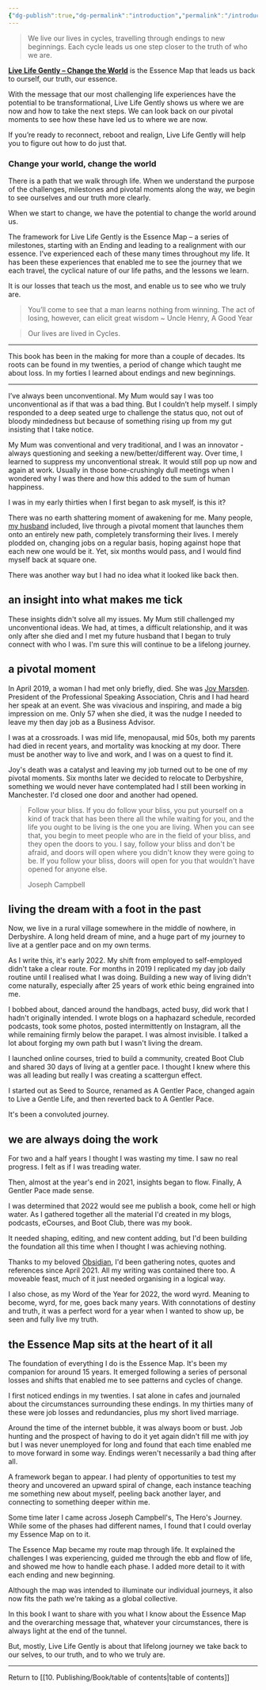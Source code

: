 ```yaml
---
{"dg-publish":true,"dg-permalink":"introduction","permalink":"/introduction/"}
---
```



> We live our lives in cycles, travelling through endings to new beginnings. Each cycle leads us one step closer to the truth of who we are.

**[Live Life Gently – Change the World](https://booksbeansboots.co.uk/llgindex/)** is the Essence Map that leads us back to ourself, our truth, our essence.

With the message that our most challenging life experiences have the potential to be transformational, Live Life Gently shows us where we are now and how to take the next steps. We can look back on our pivotal moments to see how these have led us to where we are now.

If you’re ready to reconnect, reboot and realign, Live Life Gently will help you to figure out how to do just that.

### Change your world, change the world

There is a path that we walk through life. When we understand the purpose of the challenges, milestones and pivotal moments along the way, we begin to see ourselves and our truth more clearly.

When we start to change, we have the potential to change the world around us.

The framework for Live Life Gently is the Essence Map – a series of milestones, starting with an Ending and leading to a realignment with our essence. I’ve experienced each of these many times throughout my life. It has been these experiences that enabled me to see the journey that we each travel, the cyclical nature of our life paths, and the lessons we learn.

It is our losses that teach us the most, and enable us to see who we truly are.

> You’ll come to see that a man learns nothing from winning. The act of losing, however, can elicit great wisdom ~ Uncle Henry, A Good Year

> Our lives are lived in Cycles.

---

This book has been in the making for more than a couple of decades. Its roots can be found in my twenties, a period of change which taught me about loss. In my forties I learned about endings and new beginnings.

---

I’ve always been unconventional. My Mum would say I was too unconventional as if that was a bad thing. But I couldn’t help myself. I simply responded to a deep seated urge to challenge the status quo, not out of bloody mindedness but because of something rising up from my gut insisting that I take notice. 

My Mum was conventional and very traditional, and I was an innovator - always questioning and seeking a new/better/different way. Over time, I learned to suppress my unconventional streak. It would still pop up now and again at work. Usually in those bone-crushingly dull meetings when I wondered why I was there and how this added to the sum of human happiness. 

I was in my early thirties when I first began to ask myself, is this it? 

There was no earth shattering moment of awakening for me. Many people, [my husband](https://theblindwoodturner.co.uk) included, live through a pivotal moment that launches them onto an entirely new path, completely transforming their lives. I merely plodded on, changing jobs on a regular basis, hoping against hope that each new one would be it. Yet, six months would pass, and I would find myself back at square one. 

There was another way but I had no idea what it looked like back then.

## an insight into what makes me tick

These insights didn't solve all my issues. My Mum still challenged my unconventional ideas. We had, at times, a difficult relationship, and it was only after she died and I met my future husband that I began to truly connect with who I was. I'm sure this will continue to be a lifelong journey.

## a pivotal moment

In April 2019, a woman I had met only briefly, died. She was [Joy Marsden](https://twitter.com/joymarsden). President of the Professional Speaking Association, Chris and I had heard her speak at an event. She was vivacious and inspiring, and made a big impression on me. Only 57 when she died, it was the nudge I needed to leave my then day job as a Business Advisor.

I was at a crossroads. I was mid life, menopausal, mid 50s, both my parents had died in recent years, and mortality was knocking at my door. There must be another way to live and work, and I was on a quest to find it.

Joy's death was a catalyst and leaving my job turned out to be one of my pivotal moments. Six months later we decided to relocate to Derbyshire, something we would never have contemplated had I still been working in Manchester. I'd closed one door and another had opened.

> Follow your bliss. If you do follow your bliss, you put yourself on a kind of track that has been there all the while waiting for you, and the life you ought to be living is the one you are living. When you can see that, you begin to meet people who are in the field of your bliss, and they open the doors to you. I say, follow your bliss and don't be afraid, and doors will open where you didn't know they were going to be. If you follow your bliss, doors will open for you that wouldn't have opened for anyone else.
>
> Joseph Campbell

## living the dream with a foot in the past

Now, we live in a rural village somewhere in the middle of nowhere, in Derbyshire. A long held dream of mine, and a huge part of my journey to live at a gentler pace and on my own terms.

As I write this, it's early 2022. My shift from employed to self-employed didn't take a clear route. For months in 2019 I replicated my day job daily routine until I realised what I was doing. Building a new way of living didn't come naturally, especially after 25 years of work ethic being engrained into me. 

I bobbed about, danced around the handbags, acted busy, did work that I hadn't originally intended. I wrote blogs on a haphazard schedule, recorded podcasts, took some photos, posted intermittently on Instagram, all the while remaining firmly below the parapet. I was almost invisible. I talked a lot about forging my own path but I wasn't living the dream.

I launched online courses, tried to build a community, created Boot Club and shared 30 days of living at a gentler pace. I thought I knew where this was all leading but really I was creating a scattergun effect.

I started out as Seed to Source, renamed as A Gentler Pace, changed again to Live a Gentle Life, and then reverted back to A Gentler Pace.

It's been a convoluted journey. 

## we are always doing the work

For two and a half years I thought I was wasting my time. I saw no real progress. I felt as if I was treading water. 

Then, almost at the year's end in 2021, insights began to flow. Finally, A Gentler Pace made sense. 

I was determined that 2022 would see me publish a book, come hell or high water. As I gathered together all the material I'd created in my blogs, podcasts, eCourses, and Boot Club, there was my book.

It needed shaping, editing, and new content adding, but I'd been building the foundation all this time when I thought I was achieving nothing.

Thanks to my beloved [Obsidian](https://obsidian.md/), I'd been gathering notes, quotes and references since April 2021. All my writing was contained there too. A moveable feast, much of it just needed organising in a logical way. 

I also chose, as my Word of the Year for 2022, the word wyrd. Meaning to become, wyrd, for me, goes back many years. With connotations of destiny and truth, it was a perfect word for a year when I wanted to show up, be seen and fully live my truth.

## the Essence Map sits at the heart of it all

The foundation of everything I do is the Essence Map. It's been my companion for around 15 years. It emerged following a series of personal losses and shifts that enabled me to see patterns and cycles of change.

I first noticed endings in my twenties. I sat alone in cafes and journaled about the circumstances surrounding these endings. In my thirties many of these were job losses and redundancies, plus my short lived marriage.

Around the time of the internet bubble, it was always boom or bust. Job hunting and the prospect of having to do it yet again didn't fill me with joy but I was never unemployed for long and found that each time enabled me to move forward in some way. Endings weren't necessarily a bad thing after all.

A framework began to appear. I had plenty of opportunities to test my theory and uncovered an upward spiral of change, each instance teaching me something new about myself, peeling back another layer, and connecting to something deeper within me.

Some time later I came across Joseph Campbell's, The Hero's Journey. While some of the phases had different names, I found that I could overlay my Essence Map on to it.

The Essence Map became my route map through life. It explained the challenges I was experiencing, guided me through the ebb and flow of life, and showed me how to handle each phase. I added more detail to it with each ending and new beginning.

Although the map was intended to illuminate our individual journeys, it also now fits the path we're taking as a global collective.

In this book I want to share with you what I know about the Essence Map and the overarching message that, whatever your circumstances, there is always light at the end of the tunnel.

But, mostly, Live Life Gently is about that lifelong journey we take back to our selves, to our truth, and to who we truly are.

---

Return to [[10. Publishing/Book/table of contents\|table of contents]]